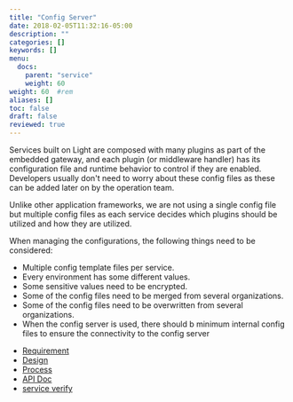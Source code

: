 ```yaml
---
title: "Config Server"
date: 2018-02-05T11:32:16-05:00
description: ""
categories: []
keywords: []
menu:
  docs:
    parent: "service"
    weight: 60
weight: 60	#rem
aliases: []
toc: false
draft: false
reviewed: true
---
```


Services built on Light are composed with many plugins as part of the embedded gateway, and each plugin (or middleware handler) has its configuration file and runtime behavior to control if they are enabled. Developers usually don't need to worry about these config files as these can be added later on by the operation team.

Unlike other application frameworks, we are not using a single config file but multiple config files as each service decides which plugins should be utilized and how they are utilized. 

When managing the configurations, the following things need to be considered:

* Multiple config template files per service.
* Every environment has some different values.
* Some sensitive values need to be encrypted.
* Some of the config files need to be merged from several organizations.
* Some of the config files need to be overwritten from several organizations.
* When the config server is used, there should b minimum internal config files to ensure the connectivity to the config server


- [Requirement](/service/config/requirement/)
- [Design](/service/config/design/)
- [Process](/service/config/process/)
- [API Doc](/service/config/api/)
- [service verify](/service/config/verify/)


